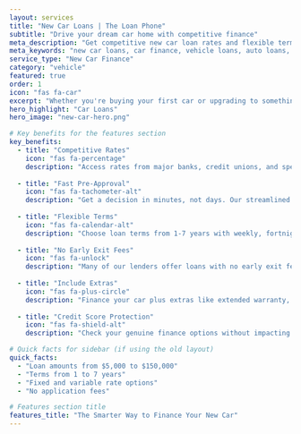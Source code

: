 ```yaml
---
layout: services
title: "New Car Loans | The Loan Phone"
subtitle: "Drive your dream car home with competitive finance"
meta_description: "Get competitive new car loan rates and flexible terms. Compare offers from multiple lenders with no impact on your credit score. Fast approval process."
meta_keywords: "new car loans, car finance, vehicle loans, auto loans, car financing Australia"
service_type: "New Car Finance"
category: "vehicle"
featured: true
order: 1
icon: "fas fa-car"
excerpt: "Whether you're buying your first car or upgrading to something special, we'll help you find competitive finance with terms that suit your budget."
hero_highlight: "Car Loans"
hero_image: "new-car-hero.png"

# Key benefits for the features section
key_benefits:
  - title: "Competitive Rates"
    icon: "fas fa-percentage"
    description: "Access rates from major banks, credit unions, and specialist car lenders to ensure you get a competitive deal on your new car."
    
  - title: "Fast Pre-Approval"
    icon: "fas fa-tachometer-alt"
    description: "Get a decision in minutes, not days. Our streamlined process means you can shop with confidence knowing your budget."
    
  - title: "Flexible Terms"
    icon: "fas fa-calendar-alt"
    description: "Choose loan terms from 1-7 years with weekly, fortnightly, or monthly repayments to suit your cash flow."
    
  - title: "No Early Exit Fees"
    icon: "fas fa-unlock"
    description: "Many of our lenders offer loans with no early exit fees, giving you the freedom to pay off your loan sooner if you choose."
    
  - title: "Include Extras"
    icon: "fas fa-plus-circle"
    description: "Finance your car plus extras like extended warranty, insurance, and accessories all in one convenient loan."
    
  - title: "Credit Score Protection"
    icon: "fas fa-shield-alt"
    description: "Check your genuine finance options without impacting your credit score through our soft credit check process."

# Quick facts for sidebar (if using the old layout)
quick_facts:
  - "Loan amounts from $5,000 to $150,000"
  - "Terms from 1 to 7 years"
  - "Fixed and variable rate options"
  - "No application fees"

# Features section title
features_title: "The Smarter Way to Finance Your New Car"
---
```


